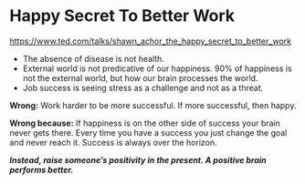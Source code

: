# Happy Secret To Better Work

https://www.ted.com/talks/shawn_achor_the_happy_secret_to_better_work

 * The absence of disease is not health.
 * External world is not predicative of our happiness.  90% of happiness is not the external world, but how our brain processes the world.
 * Job success is seeing stress as a challenge and not as a threat.


 **Wrong:** Work harder to be more successful. If more successful, then happy.
 
 **Wrong because:** If happiness is on the other side of success your brain never gets there.  Every time you have a success you just change the goal and never reach it. Success is always over the horizon. 

 ***Instead, raise someone’s positivity in the present. A positive brain performs better.***
